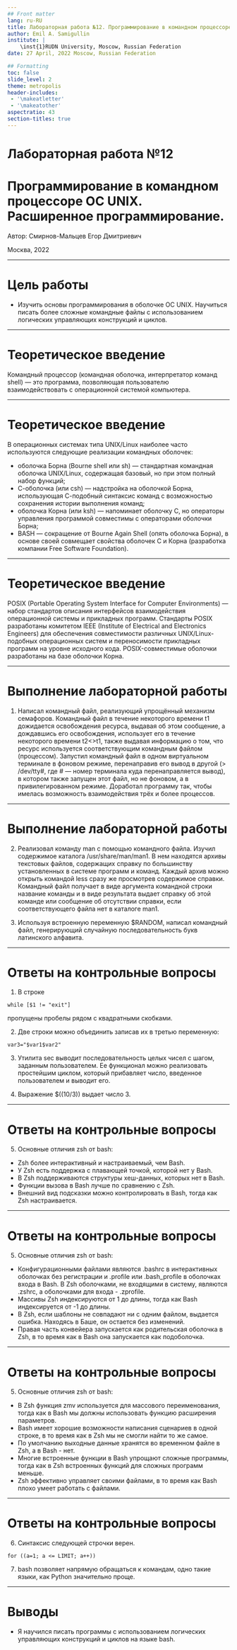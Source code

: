 ```yaml
---
## Front matter
lang: ru-RU
title: Лабораторная работа №12. Программирование в командном процессоре ОС UNIX. Расширенное программирование.
author: Emil A. Samigullin
institute: |
	\inst{1}RUDN University, Moscow, Russian Federation
date: 27 April, 2022 Moscow, Russian Federation

## Formatting
toc: false
slide_level: 2
theme: metropolis
header-includes: 
 - '\makeatletter'
 - '\makeatother'
aspectratio: 43
section-titles: true
---
```


# Лабораторная работа №12
# Программирование в командном процессоре ОС UNIX. Расширенное программирование.

Автор: Смирнов-Мальцев Егор Дмитриевич

Москва, 2022

---

# Цель работы

* Изучить основы программирования в оболочке ОС UNIX. Научиться писать более сложные командные файлы с использованием логических управляющих конструкций и циклов.

---

# Теоретическое введение

Командный процессор (командная оболочка, интерпретатор команд shell) — это программа, позволяющая пользователю взаимодействовать с операционной системой компьютера. 

---

# Теоретическое введение

В операционных системах типа UNIX/Linux наиболее часто используются следующие реализации командных оболочек:
* оболочка Борна (Bourne shell или sh) — стандартная командная оболочка UNIX/Linux, содержащая базовый, но при этом полный набор функций;
* С-оболочка (или csh) — надстройка на оболочкой Борна, использующая С-подобный синтаксис команд с возможностью сохранения истории выполнения команд;
* оболочка Корна (или ksh) — напоминает оболочку С, но операторы управления программой совместимы с операторами оболочки Борна;
* BASH — сокращение от Bourne Again Shell (опять оболочка Борна), в основе своей совмещает свойства оболочек С и Корна (разработка компании Free Software Foundation).

---

# Теоретическое введение

POSIX (Portable Operating System Interface for Computer Environments) — набор стандартов описания интерфейсов взаимодействия операционной системы и прикладных программ. Стандарты POSIX разработаны комитетом IEEE (Institute of Electrical and Electronics Engineers) для обеспечения совместимости различных UNIX/Linux-подобных операционных систем и переносимости прикладных программ на уровне исходного кода. POSIX-совместимые оболочки разработаны на базе оболочки Корна.

---

# Выполнение лабораторной работы

1. Написал командный файл, реализующий упрощённый механизм семафоров. Командный файл в течение некоторого времени t1 дожидается освобождения ресурса, выдавая об этом сообщение, а дождавшись его освобождения, использует его в течение некоторого времени t2<>t1, также выдавая информацию о том, что ресурс используется соответствующим командным файлом (процессом). Запустил командный файл в одном виртуальном терминале в фоновом режиме, перенаправив его вывод в другой (> /dev/tty#, где # — номер терминала куда перенаправляется вывод), в котором также запущен этот файл, но не фоновом, а в привилегированном режиме. Доработал программу так, чтобы имелась возможность взаимодействия трёх и более процессов.

---

# Выполнение лабораторной работы

2. Реализовал команду man с помощью командного файла. Изучил содержимое каталога /usr/share/man/man1. В нем находятся архивы текстовых файлов, содержащих справку по большинству установленных в системе программ и команд. Каждый архив можно открыть командой less сразу же просмотрев содержимое справки. Командный файл получает в виде аргумента командной строки название команды и в виде результата выдает справку об этой команде или сообщение об отсутствии справки, если соответствующего файла нет в каталоге man1.

3. Используя встроенную переменную $RANDOM, написал командный файл, генерирующий случайную последовательность букв латинского алфавита.

---

# Ответы на контрольные вопросы

1. В строке 
```
while [$1 != "exit"]
```
пропущены пробелы рядом с квадратными скобками.

2. Две строки можно объединить записав их в третью переменную:
```
var3="$var1$var2"
```

3. Утилита sec выводит последовательность целых чисел с шагом, заданным пользователем. Ее функционал можно реализовать простейшим циклом, который прибавляет число, введенное пользователем и выводит его.

4. Выражение $((10/3)) выдает число 3.

---

# Ответы на контрольные вопросы

5. Основные отличия zsh от bash:
* Zsh более интерактивный и настраиваемый, чем Bash.
* У Zsh есть поддержка с плавающей точкой, которой нет у Bash.
* В Zsh поддерживаются структуры хеш-данных, которых нет в Bash.
* Функции вызова в Bash лучше по сравнению с Zsh.
* Внешний вид подсказки можно контролировать в Bash, тогда как Zsh настраивается.

---

# Ответы на контрольные вопросы

5. Основные отличия zsh от bash:
* Конфигурационными файлами являются .bashrc в интерактивных оболочках без регистрации и .profile или .bash_profile в оболочках входа в Bash. В Zsh оболочками, не входящими в систему, являются .zshrc, а оболочками для входа - .zprofile.
* Массивы Zsh индексируются от 1 до длины, тогда как Bash индексируется от -1 до длины.
* В Zsh, если шаблоны не совпадают ни с одним файлом, выдается ошибка. Находясь в Баше, он остается без изменений.
* Правая часть конвейера запускается как родительская оболочка в Zsh, в то время как в Bash она запускается как подоболочка.

---

# Ответы на контрольные вопросы

5. Основные отличия zsh от bash:
* В Zsh функция zmv используется для массового переименования, тогда как в Bash мы должны использовать функцию расширения параметров.
* Bash имеет хорошие возможности написания сценариев в одной строке, в то время как в Zsh мы не смогли найти то же самое.
* По умолчанию выходные данные хранятся во временном файле в Zsh, а в Bash - нет.
* Многие встроенные функции в Bash упрощают сложные программы, тогда как в Zsh встроенных функций для сложных программ меньше.
* Zsh эффективно управляет своими файлами, в то время как Bash плохо умеет работать с файлами.

---

# Ответы на контрольные вопросы

6. Синтаксис следующей строчки верен.
```
for ((a=1; a <= LIMIT; a++))
```

7. bash позволяет напрямую обращаться к командам, одно такие языки, как Python значительно проще.
---

# Выводы

* Я научился писать программы с использованием логических управляющих конструкций и циклов на языке bash.
